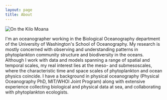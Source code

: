 ```yaml
---
layout: page
title: About
---
```

 
![On the Kilo Moana](http://www.dropbox.com/s/fpfar3p96dp32yq/SophieKM.jpg?dl=0)
 
I'm an oceanographer working in the Biological Oceanography department of the University of Washington's School of Oceanography. My research is mostly concerned with observing and understanding patterns in phytoplankton community structure and biodiversity in the oceans. Although I work with data and models spanning a range of spatial and temporal scales, my real interest lies at the meso- and submesoscales, where the characteristic time and space scales of phytoplankton and ocean physics coincide. I have a background in physical oceanography (Physical Oceanography PhD, MIT/WHOI Joint Program) along with extensive experience collecting biological and physical data at sea, and collaborating with phytoplankton ecologists.
